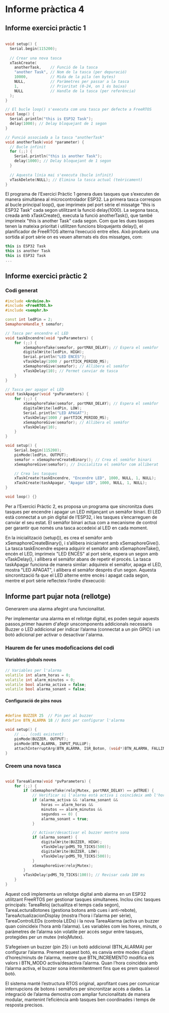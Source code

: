 # Informe pràctica 4

## Informe exercici pràctic 1

``` cpp

void setup() {
  Serial.begin(115200);
  
  // Crear una nova tasca
  xTaskCreate(
    anotherTask,    // Funció de la tasca
    "another Task", // Nom de la tasca (per depuració)
    10000,          // Mida de la pila (en bytes)
    NULL,           // Paràmetres per passar a la tasca
    1,              // Prioritat (0-24, on 1 és baixa)
    NULL            // Handle de la tasca (per referència)
  );
}

// El bucle loop() s'executa com una tasca per defecte a FreeRTOS
void loop() {
  Serial.println("this is ESP32 Task");
  delay(1000); // Delay bloquejant de 1 segon
}

// Funció associada a la tasca "anotherTask"
void anotherTask(void *parameter) {
  // Bucle infinit
  for (;;) {
    Serial.println("this is another Task");
    delay(1000); // Delay bloquejant de 1 segon
  }
  
  // Aquesta línia mai s'executa (bucle infinit)
  vTaskDelete(NULL); // Elimina la tasca actual (teòricament)
}

```

El programa de l’Exercici Pràctic 1 genera dues tasques que s’executen de manera simultànea al microcontrolador ESP32. 
La primera tasca correspon al bucle principal loop(), que imprimeix pel port sèrie el missatge "this is ESP32 Task" cada segon utilitzant la funció delay(1000).
 La segona tasca, creada amb xTaskCreate(), executa la funció anotherTask(), que també imprimeix "this is another Task" cada segon. Com que les dues tasques tenen la mateixa prioritat i utilitzen funcions bloquejants delay(), el planificador de FreeRTOS alterna l’execució entre elles. Això produeix una sortida al port sèrie on es veuen alternats els dos missatges, com:

 
``` cpp
this is ESP32 Task  
this is another Task  
this is ESP32 Task  
...  
```

## Informe exercici pràctic 2

### Codi generat

``` cpp
#include <Arduino.h>  
#include <FreeRTOS.h>  
#include <semphr.h>  

const int ledPin = 2;  
SemaphoreHandle_t semafor;  

// Tasca per encendre el LED  
void taskEncendre(void *pvParameters) {  
    for (;;) {  
        xSemaphoreTake(semafor, portMAX_DELAY); // Espera el semàfor  
        digitalWrite(ledPin, HIGH);  
        Serial.println("LED ENCÈS");  
        vTaskDelay(1000 / portTICK_PERIOD_MS);  
        xSemaphoreGive(semafor); // Allibera el semàfor  
        vTaskDelay(10); // Permet canviar de tasca  
    }  
}  

// Tasca per apagar el LED  
void taskApagar(void *pvParameters) {  
    for (;;) {  
        xSemaphoreTake(semafor, portMAX_DELAY); // Espera el semàfor  
        digitalWrite(ledPin, LOW);  
        Serial.println("LED APAGAT");  
        vTaskDelay(1000 / portTICK_PERIOD_MS);  
        xSemaphoreGive(semafor); // Allibera el semàfor  
        vTaskDelay(10);  
    }  
}  

void setup() {  
    Serial.begin(115200);  
    pinMode(ledPin, OUTPUT);  
    semafor = xSemaphoreCreateBinary(); // Crea el semàfor binari  
    xSemaphoreGive(semafor); // Inicialitza el semàfor com alliberat  

    // Crea les tasques  
    xTaskCreate(taskEncendre, "Encendre LED", 1000, NULL, 1, NULL);  
    xTaskCreate(taskApagar, "Apagar LED", 1000, NULL, 1, NULL);  
}  

void loop() {}  

```

Per a l’Exercici Pràctic 2, es proposa un programa que sincronitza dues tasques per encendre i apagar un LED mitjançant un semàfor binari. 
El LED està connectat a un pin digital de l’ESP32, i les tasques s’encarreguen de canviar el seu estat. El semàfor binari actua com a mecanisme de control per garantir que només una tasca accedeixi al LED en cada moment.

En la inicialització (setup()), es crea el semàfor amb xSemaphoreCreateBinary(), i s’allibera inicialment amb xSemaphoreGive(). La tasca taskEncendre espera adquirir el semàfor amb xSemaphoreTake(), encén el LED, imprimeix "LED ENCÈS" al port sèrie, espera un segon amb vTaskDelay(), i allibera el semàfor abans de repetir el procés. La tasca taskApagar funciona de manera similar: adquireix el semàfor, apaga el LED, mostra "LED APAGAT", i allibera el semàfor després d’un segon. Aquesta sincronització fa que el LED alterne entre encès i apagat cada segon, mentre el port sèrie reflecteix l’ordre d’execució:


## Informe part pujar nota (rellotge)

Generarem una alarma afegint una funcionalitat.

Per implementar una alarma en el rellotge digital, es poden seguir aquests passos,primer haurem d'afegir unscomponents addicionals necessaris
Buzzer o LED addicional per indicar l’alarma (connectat a un pin GPIO) i un botó adicional per activar o desactivar l'alarma.

### Haurem de fer unes modoficacions del codi

#### Variables globals noves
``` cpp
// Variables per l'alarma  
volatile int alarm_horas = 0;  
volatile int alarm_minutos = 0;  
volatile bool alarma_activa = false;  
volatile bool alarma_sonant = false;  
```

#### Configuració de pins nous 
``` cpp

#define BUZZER 25  // Pin per al buzzer  
#define BTN_ALARMA 18 // Botó per configurar l'alarma  

void setup() {  
    // ... (codi existent)  
    pinMode(BUZZER, OUTPUT);  
    pinMode(BTN_ALARMA, INPUT_PULLUP);  
    attachInterruptArg(BTN_ALARMA, ISR_Boton, (void*)BTN_ALARMA, FALLING);  
}  
```

### Creem una nova tasca

``` cpp
 
void TareaAlarma(void *pvParameters) {  
    for (;;) {  
        if (xSemaphoreTake(relojMutex, portMAX_DELAY) == pdTRUE) {  
            // Verificar si l'alarma està activa i coincideix amb l'hora actual  
            if (alarma_activa && !alarma_sonant &&  
                horas == alarm_horas &&  
                minutos == alarm_minutos &&  
                segundos == 0) {  
                alarma_sonant = true;  
            }  

            // Activar/desactivar el buzzer mentre sona  
            if (alarma_sonant) {  
                digitalWrite(BUZZER, HIGH);  
                vTaskDelay(pdMS_TO_TICKS(500));  
                digitalWrite(BUZZER, LOW);  
                vTaskDelay(pdMS_TO_TICKS(500));  
            }  
            xSemaphoreGive(relojMutex);  
        }  
        vTaskDelay(pdMS_TO_TICKS(100)); // Revisar cada 100 ms  
    }  
}  
```

Aquest codi implementa un rellotge digital amb alarma en un ESP32 utilitzant FreeRTOS per gestionar tasques simultanees. Inclou cinc tasques principals: TareaReloj (actualitza el temps cada segon), TareaLecturaBotones (gestiona botons amb cues i anti-rebote), TareaActualizacionDisplay (mostra l’hora i l’alarma per sèrie), TareaControlLEDs (controla LEDs) i la nova TareaAlarma (activa un buzzer quan coincideix l’hora amb l’alarma). Les variables com les hores, minuts, o paràmetres de l’alarma són volatile per accés segur entre tasques, protegides per un mutex (relojMutex).

S’afegeixen un buzzer (pin 25) i un botó addicional (BTN_ALARMA) per configurar l’alarma. Prement aquest botó, es canvia entre modes d’ajust d’hores/minuts de l’alarma, mentre que BTN_INCREMENTO modifica els valors i BTN_MODO activa/desactiva l’alarma. Quan l’hora coincideix amb l’alarma activa, el buzzer sona intermitentment fins que es prem qualsevol botó.

El sistema manté l’estructura RTOS original, aprofitant cues per comunicar interrupcions de botons i semàfors per sincronitzar accés a dades. La integració de l’alarma demostra com ampliar funcionalitats de manera modular, mantenint l’eficiència amb tasques ben coordinades i temps de resposta precisos.
